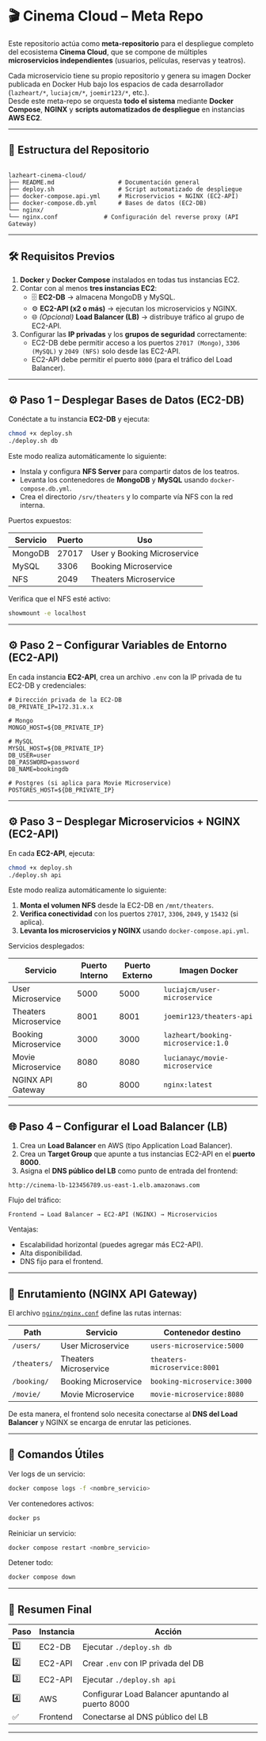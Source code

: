 # 🎬 Cinema Cloud – Meta Repo

Este repositorio actúa como **meta-repositorio** para el despliegue completo del ecosistema **Cinema Cloud**, que se compone de múltiples **microservicios independientes** (usuarios, películas, reservas y teatros).

Cada microservicio tiene su propio repositorio y genera su imagen Docker publicada en Docker Hub bajo los espacios de cada desarrollador (`lazheart/*`, `luciajcm/*`, `joemir123/*`, etc.).  
Desde este meta-repo se orquesta **todo el sistema** mediante **Docker Compose**, **NGINX** y **scripts automatizados de despliegue** en instancias **AWS EC2**.

---

## 🧱 Estructura del Repositorio

```

lazheart-cinema-cloud/
├── README.md                  # Documentación general
├── deploy.sh                  # Script automatizado de despliegue
├── docker-compose.api.yml     # Microservicios + NGINX (EC2-API)
├── docker-compose.db.yml      # Bases de datos (EC2-DB)
└── nginx/
└── nginx.conf             # Configuración del reverse proxy (API Gateway)

````

---

## 🛠️ Requisitos Previos

1. **Docker** y **Docker Compose** instalados en todas tus instancias EC2.
2. Contar con al menos **tres instancias EC2**:
   - 🗄️ **EC2-DB** → almacena MongoDB y MySQL.
   - ⚙️ **EC2-API (x2 o más)** → ejecutan los microservicios y NGINX.
   - 🌐 *(Opcional)* **Load Balancer (LB)** → distribuye tráfico al grupo de EC2-API.
3. Configurar las **IP privadas** y los **grupos de seguridad** correctamente:
   - EC2-DB debe permitir acceso a los puertos `27017 (Mongo)`, `3306 (MySQL)` y `2049 (NFS)` solo desde las EC2-API.
   - EC2-API debe permitir el puerto `8000` (para el tráfico del Load Balancer).

---

## ⚙️ Paso 1 – Desplegar Bases de Datos (EC2-DB)

Conéctate a tu instancia **EC2-DB** y ejecuta:

```bash
chmod +x deploy.sh
./deploy.sh db
````

Este modo realiza automáticamente lo siguiente:

* Instala y configura **NFS Server** para compartir datos de los teatros.
* Levanta los contenedores de **MongoDB** y **MySQL** usando `docker-compose.db.yml`.
* Crea el directorio `/srv/theaters` y lo comparte vía NFS con la red interna.

Puertos expuestos:

| Servicio | Puerto | Uso                         |
| -------- | ------ | --------------------------- |
| MongoDB  | 27017  | User y Booking Microservice |
| MySQL    | 3306   | Booking Microservice        |
| NFS      | 2049   | Theaters Microservice       |

Verifica que el NFS esté activo:

```bash
showmount -e localhost
```

---

## ⚙️ Paso 2 – Configurar Variables de Entorno (EC2-API)

En cada instancia **EC2-API**, crea un archivo `.env` con la IP privada de tu EC2-DB y credenciales:

```env
# Dirección privada de la EC2-DB
DB_PRIVATE_IP=172.31.x.x

# Mongo
MONGO_HOST=${DB_PRIVATE_IP}

# MySQL
MYSQL_HOST=${DB_PRIVATE_IP}
DB_USER=user
DB_PASSWORD=password
DB_NAME=bookingdb

# Postgres (si aplica para Movie Microservice)
POSTGRES_HOST=${DB_PRIVATE_IP}
```

---

## ⚙️ Paso 3 – Desplegar Microservicios + NGINX (EC2-API)

En cada **EC2-API**, ejecuta:

```bash
chmod +x deploy.sh
./deploy.sh api
```

Este modo realiza automáticamente lo siguiente:

1. **Monta el volumen NFS** desde la EC2-DB en `/mnt/theaters`.
2. **Verifica conectividad** con los puertos `27017`, `3306`, `2049`, y `15432` (si aplica).
3. **Levanta los microservicios y NGINX** usando `docker-compose.api.yml`.

Servicios desplegados:

| Servicio              | Puerto Interno | Puerto Externo | Imagen Docker                       |
| --------------------- | -------------- | -------------- | ----------------------------------- |
| User Microservice     | 5000           | 5000           | `luciajcm/user-microservice`        |
| Theaters Microservice | 8001           | 8001           | `joemir123/theaters-api`            |
| Booking Microservice  | 3000           | 3000           | `lazheart/booking-microservice:1.0` |
| Movie Microservice    | 8080           | 8080           | `lucianayc/movie-microservice`      |
| NGINX API Gateway     | 80             | 8000           | `nginx:latest`                      |

---

## 🌐 Paso 4 – Configurar el Load Balancer (LB)

1. Crea un **Load Balancer** en AWS (tipo Application Load Balancer).
2. Crea un **Target Group** que apunte a tus instancias EC2-API en el **puerto 8000**.
3. Asigna el **DNS público del LB** como punto de entrada del frontend:

```
http://cinema-lb-123456789.us-east-1.elb.amazonaws.com
```

Flujo del tráfico:

```
Frontend → Load Balancer → EC2-API (NGINX) → Microservicios
```

Ventajas:

* Escalabilidad horizontal (puedes agregar más EC2-API).
* Alta disponibilidad.
* DNS fijo para el frontend.

---

## 🧩 Enrutamiento (NGINX API Gateway)

El archivo [`nginx/nginx.conf`](nginx/nginx.conf) define las rutas internas:

| Path         | Servicio              | Contenedor destino           |
| ------------ | --------------------- | ---------------------------- |
| `/users/`    | User Microservice     | `users-microservice:5000`    |
| `/theaters/` | Theaters Microservice | `theaters-microservice:8001` |
| `/booking/`  | Booking Microservice  | `booking-microservice:3000`  |
| `/movie/`    | Movie Microservice    | `movie-microservice:8080`    |

De esta manera, el frontend solo necesita conectarse al **DNS del Load Balancer** y NGINX se encarga de enrutar las peticiones.

---

## 🧠 Comandos Útiles

Ver logs de un servicio:

```bash
docker compose logs -f <nombre_servicio>
```

Ver contenedores activos:

```bash
docker ps
```

Reiniciar un servicio:

```bash
docker compose restart <nombre_servicio>
```

Detener todo:

```bash
docker compose down
```

---

## 🔑 Resumen Final

| Paso | Instancia | Acción                                            |
| ---- | --------- | ------------------------------------------------- |
| 1️⃣  | EC2-DB    | Ejecutar `./deploy.sh db`                         |
| 2️⃣  | EC2-API   | Crear `.env` con IP privada del DB                |
| 3️⃣  | EC2-API   | Ejecutar `./deploy.sh api`                        |
| 4️⃣  | AWS       | Configurar Load Balancer apuntando al puerto 8000 |
| ✅    | Frontend  | Conectarse al DNS público del LB                  |

---
